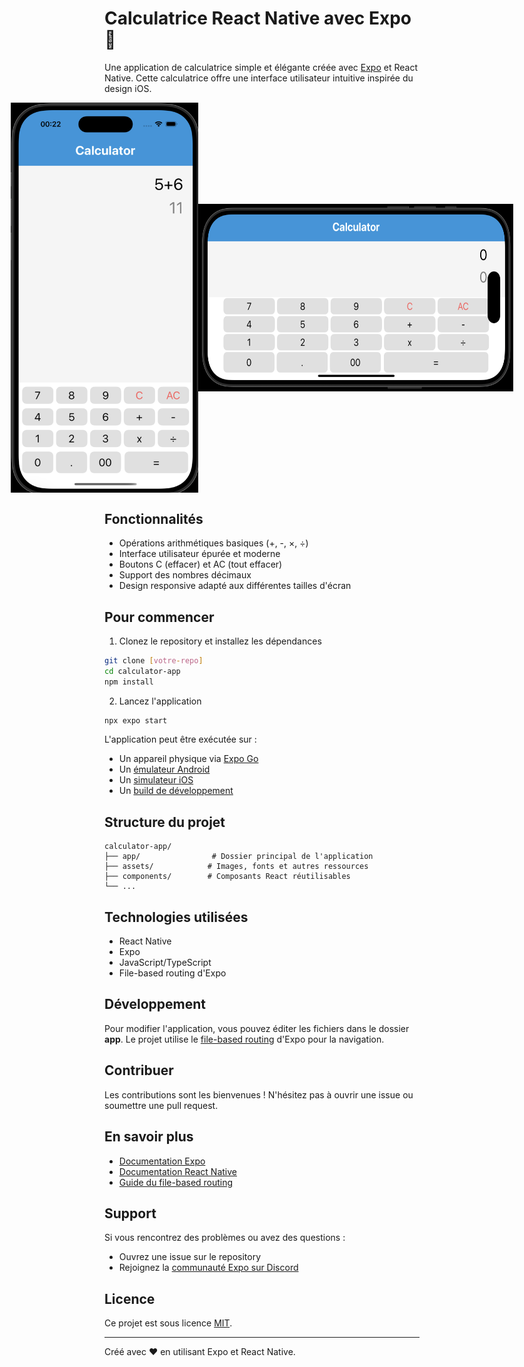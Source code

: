 # Calculatrice React Native avec Expo 🧮

Une application de calculatrice simple et élégante créée avec [Expo](https://expo.dev) et React Native. Cette calculatrice offre une interface utilisateur intuitive inspirée du design iOS.

<div align="center" style="display: flex; flex-direction: row; align-items: center; justify-content: center;">
    <img src="./calculette.png" width="300" alt="Portrait View"/>
    <img src="./paysageView.png" height="300" alt="Landscape View"/>
</div>

## Fonctionnalités

- Opérations arithmétiques basiques (+, -, ×, ÷)
- Interface utilisateur épurée et moderne
- Boutons C (effacer) et AC (tout effacer)
- Support des nombres décimaux
- Design responsive adapté aux différentes tailles d'écran

## Pour commencer

1. Clonez le repository et installez les dépendances
```bash
git clone [votre-repo]
cd calculator-app
npm install
```

2. Lancez l'application
```bash
npx expo start
```

L'application peut être exécutée sur :
- Un appareil physique via [Expo Go](https://expo.dev/go)
- Un [émulateur Android](https://docs.expo.dev/workflow/android-studio-emulator/)
- Un [simulateur iOS](https://docs.expo.dev/workflow/ios-simulator/)
- Un [build de développement](https://docs.expo.dev/develop/development-builds/introduction/)

## Structure du projet

```
calculator-app/
├── app/                # Dossier principal de l'application
├── assets/            # Images, fonts et autres ressources
├── components/        # Composants React réutilisables
└── ...
```

## Technologies utilisées

- React Native
- Expo
- JavaScript/TypeScript
- File-based routing d'Expo

## Développement

Pour modifier l'application, vous pouvez éditer les fichiers dans le dossier **app**. Le projet utilise le [file-based routing](https://docs.expo.dev/router/introduction) d'Expo pour la navigation.

## Contribuer

Les contributions sont les bienvenues ! N'hésitez pas à ouvrir une issue ou soumettre une pull request.

## En savoir plus

- [Documentation Expo](https://docs.expo.dev/)
- [Documentation React Native](https://reactnative.dev/)
- [Guide du file-based routing](https://docs.expo.dev/router/introduction/)

## Support

Si vous rencontrez des problèmes ou avez des questions :
- Ouvrez une issue sur le repository
- Rejoignez la [communauté Expo sur Discord](https://chat.expo.dev)

## Licence

Ce projet est sous licence [MIT](LICENSE).

---

Créé avec ❤️ en utilisant Expo et React Native.
